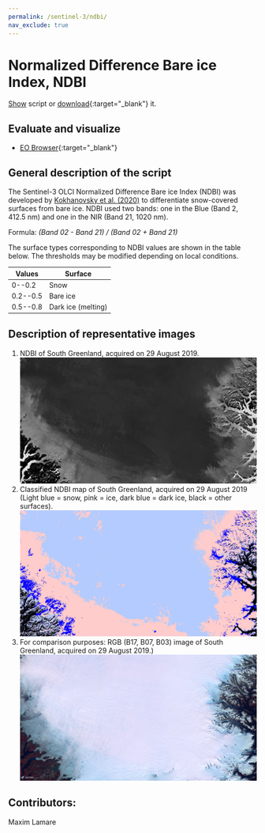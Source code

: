 ```yaml
---
permalink: /sentinel-3/ndbi/
nav_exclude: true
---
```



# Normalized Difference Bare ice Index, NDBI  

<a href="#" id='togglescript'>Show</a> script or [download](script.js){:target="_blank"} it.  
<div id='script_view' style="display:none">  
{% highlight javascript %}  
{% include_relative script.js %}  
{% endhighlight %}  

</div>  

## Evaluate and visualize  
 - [EO Browser](https://sentinelshare.page.link/sRYg){:target="_blank"}   


## General description of the script  

The Sentinel-3 OLCI Normalized Difference Bare ice Index (NDBI) was developed by [Kokhanovsky et al. (2020)](https://www.mdpi.com/2072-4292/11/19/2280) to differentiate snow-covered surfaces from bare ice. NDBI used two bands: one in the Blue (Band 2, 412.5 nm)  and one in the NIR (Band 21, 1020 nm).  

Formula:
_(Band 02 - Band 21) / (Band 02 + Band 21)_

 The surface types corresponding to NDBI values are shown in the table below. The thresholds may be modified depending on local conditions.
    
| Values| Surface |
|--|--|
| 0--0.2 | Snow |
| 0.2--0.5 | Bare ice |
| 0.5--0.8 | Dark ice (melting) |


## Description of representative images  

1. NDBI of South Greenland, acquired on 29 August 2019.  
![NDBI](fig/fig1.png)   
2. Classified NDBI map of South Greenland, acquired on 29 August 2019 (Light blue = snow, pink = ice, dark blue = dark ice, black = other surfaces).  
![NDBI_map](fig/fig2.png)  
3. For comparison purposes: RGB (B17, B07, B03) image of South Greenland, acquired on 29 August 2019.)  
![RGB](fig/fig3.png)  

## Contributors:  
Maxim Lamare
